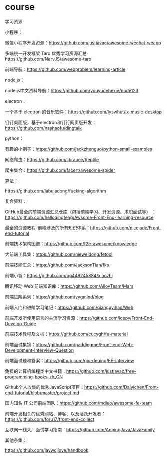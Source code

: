 # course
学习资源



小程序：

微信小程序开发资源：<https://github.com/justjavac/awesome-wechat-weapp>

多端统一开发框架 Taro 优秀学习资源汇总https://github.com/NervJS/awesome-taro



前端导航：https://github.com/webproblem/learning-article



node.js：

node.js中文资料导航：https://github.com/youyudehexie/node123



electron：

一个基于 electron 的音乐软件：https://github.com/lyswhut/lx-music-desktop

钉钉桌面版，基于electron和钉钉网页版开发：https://github.com/nashaofu/dingtalk




python：

有趣的小例子：https://github.com/jackzhenguo/python-small-examples

网络爬虫：https://github.com/librauee/Reptile

爬虫集合：https://github.com/facert/awesome-spider



算法：

https://github.com/labuladong/fucking-algorithm



复合资料：

GitHub最全的前端资源汇总仓库（包括前端学习、开发资源、求职面试等） ：https://github.com/helloqingfeng/Awsome-Front-End-learning-resource

最全的资源教程-前端涉及的所有知识体系：https://github.com/nicejade/Front-end-tutorial

前端技术架构图谱：https://github.com/f2e-awesome/knowledge

大前端工具集：https://github.com/nieweidong/fetool

前端技能汇总：https://github.com/JacksonTian/fks

前端小智：https://github.com/qq449245884/xiaozhi

腾讯移动 Web 前端知识库：https://github.com/AlloyTeam/Mars

前端进阶系列：https://github.com/yygmind/blog

前端入门和进阶学习笔记：https://github.com/qianguyihao/Web

前端开发所使用语言的主流学习资源：https://github.com/icepy/Front-End-Develop-Guide

前端技术教程及文档：https://github.com/cucygh/fe-material

前端面试集锦：https://github.com/paddingme/Front-end-Web-Development-Interview-Question

前端面试题和答案：https://github.com/qiu-deqing/FE-interview

免费的计算机编程类中文书籍：https://github.com/justjavac/free-programming-books-zh_CN

Github个人收集的优秀JavaScript项目：https://github.com/Daiyichen/Front-end-tutorial/blob/master/project.md

国内知名 IT 公司前端团队：https://github.com/mdluo/awesome-fe-team

前端开发相关的优秀网站、博客、以及活跃开发者：https://github.com/foru17/front-end-collect

互联网一线大厂面试学习指南：https://github.com/AobingJava/JavaFamily


其他杂集：

https://github.com/jaywcjlove/handbook
